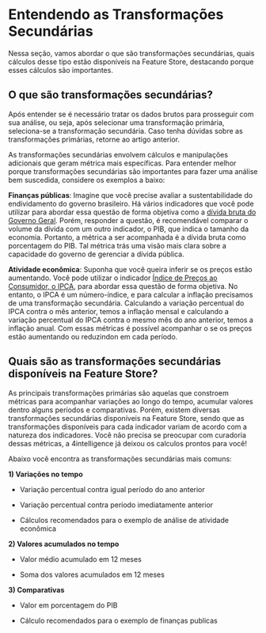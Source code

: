 # Entendendo as Transformações Secundárias

Nessa seção, vamos abordar o que são transformações secundárias, quais cálculos desse tipo estão disponíveis na Feature Store, destacando porque esses cálculos são importantes.

## O que são transformações secundárias?

Após entender se é necessário tratar os dados brutos para prosseguir com sua análise, ou seja, após selecionar uma transformação primária, seleciona-se a transformação secundária. Caso tenha dúvidas sobre as transformações primárias, retorne ao artigo anterior.

As transformações secundárias envolvem cálculos e manipulações adicionais que geram métrica mais específicas. Para entender melhor porque transformações secundárias são importantes para fazer uma análise bem suscedida, considere os exemplos a baixo:

**Finanças públicas**: Imagine que você precise avaliar a sustentabilidade do endividamento do governo brasileiro. Há vários indicadores que você pode utilizar para abordar essa questão de forma objetiva como a [dívida bruta do Governo Geral](https://4casthub.ai/feature-store/indicators/BRPUB0020). Porém, responder a questão, é recomendável comparar o volume da dívida com um outro indicador, o PIB, que indica o tamanho da economia. Portanto, a métrica a ser acompanhada é a dívida bruta como porcentagem do PIB. Tal métrica trás uma visão mais clara sobre a capacidade do governo de gerenciar a dívida pública.

**Atividade econômica**: Suponha que você queira inferir se os preços estão aumentando. Você pode utilizar o indicador [Índice de Preços ao Consumidor, o IPCA](https://4casthub.ai/feature-store/indicators/BRPRC0046), para abordar essa questão de forma objetiva. No entanto, o IPCA é um número-índice, e para calcular a inflação precisamos de uma transformação secundária. Calculando a variação percentual do IPCA contra o mês anterior, temos a inflação mensal e calculando a variação percentual do IPCA contra o mesmo mês do ano anterior, temos a inflação anual. Com essas métricas é possível acompanhar o se os preços estão aumentando ou reduzindon em cada período.

## Quais são as transformações secundárias disponíveis na Feature Store?

As principais transformações primárias são aquelas que constroem métricas para acompanhar variações ao longo do tempo, acumular valores dentro alguns períodos e comparativas. Porém, existem diversas transformações secundárias disponíveis na Feature Store, sendo que as transformações disponíveis para cada indicador variam de acordo com a natureza dos indicadores. Você não precisa se preocupar com curadoria dessas métricas, a 4intelligence já deixou os calculos prontos para você!

Abaixo você encontra as transformações secundárias mais comuns:

**1) Variações no tempo**

-   Variação percentual contra igual período do ano anterior

-   Variação percentual contra período imediatamente anterior

-   Cálculos recomendados para o exemplo de análise de atividade econômica

**2) Valores acumulados no tempo**

-   Valor médio acumulado em 12 meses

-   Soma dos valores acumulados em 12 meses


**3) Comparativas**

-   Valor em porcentagem do PIB

-   Cálculo recomendados para o exemplo de finanças publicas

